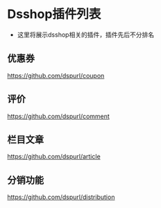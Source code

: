 # Dsshop插件列表
- 这里将展示dsshop相关的插件，插件先后不分排名
## 优惠券
https://github.com/dspurl/coupon
## 评价
https://github.com/dspurl/comment
## 栏目文章
https://github.com/dspurl/article
## 分销功能
https://github.com/dspurl/distribution
